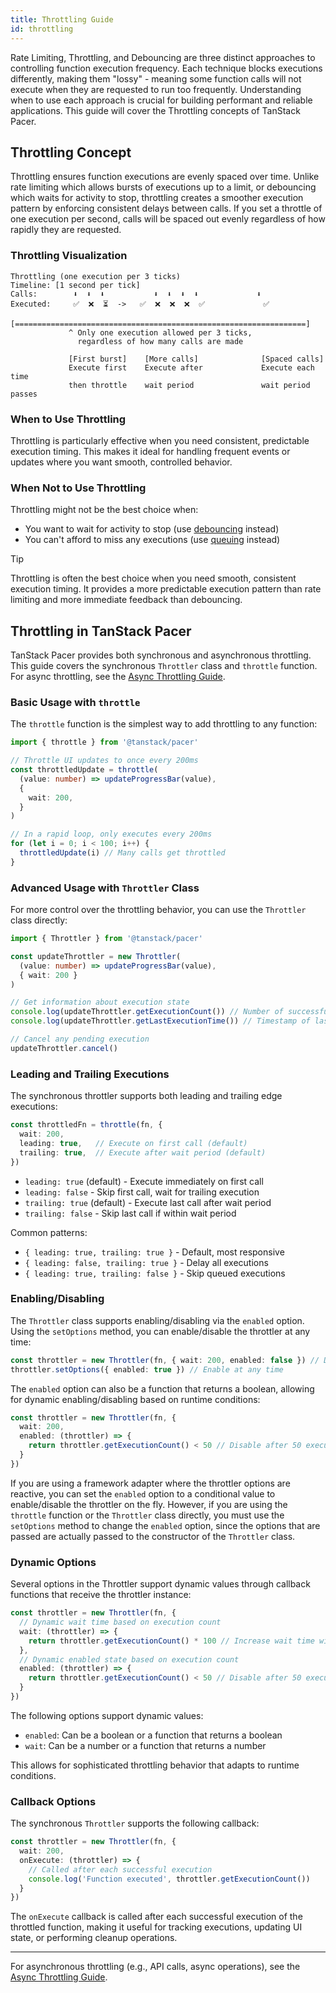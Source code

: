 ```yaml
---
title: Throttling Guide
id: throttling
---
```


Rate Limiting, Throttling, and Debouncing are three distinct approaches to controlling function execution frequency. Each technique blocks executions differently, making them "lossy" - meaning some function calls will not execute when they are requested to run too frequently. Understanding when to use each approach is crucial for building performant and reliable applications. This guide will cover the Throttling concepts of TanStack Pacer.

## Throttling Concept

Throttling ensures function executions are evenly spaced over time. Unlike rate limiting which allows bursts of executions up to a limit, or debouncing which waits for activity to stop, throttling creates a smoother execution pattern by enforcing consistent delays between calls. If you set a throttle of one execution per second, calls will be spaced out evenly regardless of how rapidly they are requested.

### Throttling Visualization

```text
Throttling (one execution per 3 ticks)
Timeline: [1 second per tick]
Calls:        ⬇️  ⬇️  ⬇️           ⬇️  ⬇️  ⬇️  ⬇️             ⬇️
Executed:     ✅  ❌  ⏳  ->   ✅  ❌  ❌  ❌  ✅             ✅ 
             [=================================================================]
             ^ Only one execution allowed per 3 ticks,
               regardless of how many calls are made

             [First burst]    [More calls]              [Spaced calls]
             Execute first    Execute after             Execute each time
             then throttle    wait period               wait period passes
```

### When to Use Throttling

Throttling is particularly effective when you need consistent, predictable execution timing. This makes it ideal for handling frequent events or updates where you want smooth, controlled behavior.

### When Not to Use Throttling

Throttling might not be the best choice when:
- You want to wait for activity to stop (use [debouncing](./debouncing.md) instead)
- You can't afford to miss any executions (use [queuing](./queuing.md) instead)

> [!TIP]
> Throttling is often the best choice when you need smooth, consistent execution timing. It provides a more predictable execution pattern than rate limiting and more immediate feedback than debouncing.

## Throttling in TanStack Pacer

TanStack Pacer provides both synchronous and asynchronous throttling. This guide covers the synchronous `Throttler` class and `throttle` function. For async throttling, see the [Async Throttling Guide](./async-throttling.md).

### Basic Usage with `throttle`

The `throttle` function is the simplest way to add throttling to any function:

```ts
import { throttle } from '@tanstack/pacer'

// Throttle UI updates to once every 200ms
const throttledUpdate = throttle(
  (value: number) => updateProgressBar(value),
  {
    wait: 200,
  }
)

// In a rapid loop, only executes every 200ms
for (let i = 0; i < 100; i++) {
  throttledUpdate(i) // Many calls get throttled
}
```

### Advanced Usage with `Throttler` Class

For more control over the throttling behavior, you can use the `Throttler` class directly:

```ts
import { Throttler } from '@tanstack/pacer'

const updateThrottler = new Throttler(
  (value: number) => updateProgressBar(value),
  { wait: 200 }
)

// Get information about execution state
console.log(updateThrottler.getExecutionCount()) // Number of successful executions
console.log(updateThrottler.getLastExecutionTime()) // Timestamp of last execution

// Cancel any pending execution
updateThrottler.cancel()
```

### Leading and Trailing Executions

The synchronous throttler supports both leading and trailing edge executions:

```ts
const throttledFn = throttle(fn, {
  wait: 200,
  leading: true,   // Execute on first call (default)
  trailing: true,  // Execute after wait period (default)
})
```

- `leading: true` (default) - Execute immediately on first call
- `leading: false` - Skip first call, wait for trailing execution
- `trailing: true` (default) - Execute last call after wait period
- `trailing: false` - Skip last call if within wait period

Common patterns:
- `{ leading: true, trailing: true }` - Default, most responsive
- `{ leading: false, trailing: true }` - Delay all executions
- `{ leading: true, trailing: false }` - Skip queued executions

### Enabling/Disabling

The `Throttler` class supports enabling/disabling via the `enabled` option. Using the `setOptions` method, you can enable/disable the throttler at any time:

```ts
const throttler = new Throttler(fn, { wait: 200, enabled: false }) // Disable by default
throttler.setOptions({ enabled: true }) // Enable at any time
```

The `enabled` option can also be a function that returns a boolean, allowing for dynamic enabling/disabling based on runtime conditions:

```ts
const throttler = new Throttler(fn, {
  wait: 200,
  enabled: (throttler) => {
    return throttler.getExecutionCount() < 50 // Disable after 50 executions
  }
})
```

If you are using a framework adapter where the throttler options are reactive, you can set the `enabled` option to a conditional value to enable/disable the throttler on the fly. However, if you are using the `throttle` function or the `Throttler` class directly, you must use the `setOptions` method to change the `enabled` option, since the options that are passed are actually passed to the constructor of the `Throttler` class.

### Dynamic Options

Several options in the Throttler support dynamic values through callback functions that receive the throttler instance:

```ts
const throttler = new Throttler(fn, {
  // Dynamic wait time based on execution count
  wait: (throttler) => {
    return throttler.getExecutionCount() * 100 // Increase wait time with each execution
  },
  // Dynamic enabled state based on execution count
  enabled: (throttler) => {
    return throttler.getExecutionCount() < 50 // Disable after 50 executions
  }
})
```

The following options support dynamic values:
- `enabled`: Can be a boolean or a function that returns a boolean
- `wait`: Can be a number or a function that returns a number

This allows for sophisticated throttling behavior that adapts to runtime conditions.

### Callback Options

The synchronous `Throttler` supports the following callback:

```ts
const throttler = new Throttler(fn, {
  wait: 200,
  onExecute: (throttler) => {
    // Called after each successful execution
    console.log('Function executed', throttler.getExecutionCount())
  }
})
```

The `onExecute` callback is called after each successful execution of the throttled function, making it useful for tracking executions, updating UI state, or performing cleanup operations.

---

For asynchronous throttling (e.g., API calls, async operations), see the [Async Throttling Guide](./async-throttling.md). 